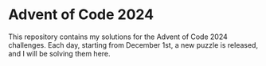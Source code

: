 # Advent of Code 2024

This repository contains my solutions for the Advent of Code 2024 challenges. Each day, starting from December 1st, a new puzzle is released, and I will be solving them here.
